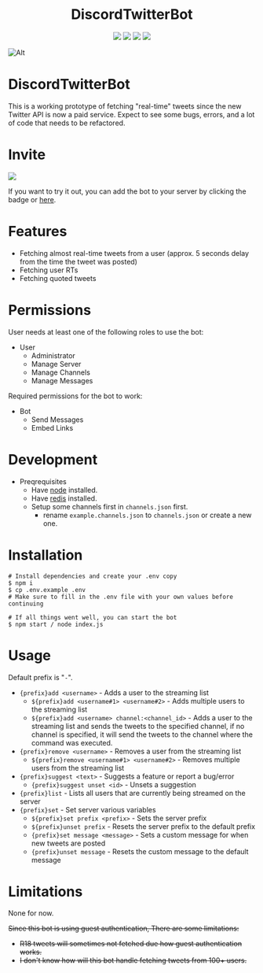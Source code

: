 <h1 align="center">
    DiscordTwitterBot
</h1>

<p align="center">
   <img src="https://img.shields.io/badge/NodeJS-20.2.0-green">
   <img src="https://img.shields.io/github/license/torikushiii/DiscordTwitterBot">
   <img src="https://img.shields.io/github/stars/torikushiii/DiscordTwitterBot">
   <a href="https://app.codacy.com/gh/torikushiii/DiscordTwitterBot/dashboard?utm_source=gh&utm_medium=referral&utm_content=&utm_campaign=Badge_grade"><img src="https://app.codacy.com/project/badge/Grade/8bf05ddfba214bd2b7dbdcd28600e2c9"/></a>
</p>

![Alt](https://repobeats.axiom.co/api/embed/bd8c7ac61399a1cfc8b4b774efdf22a74e3d0725.svg "Repobeats analytics image")

# DiscordTwitterBot

This is a working prototype of fetching "real-time" tweets since the new Twitter API is now a paid service. Expect to see some bugs, errors, and a lot of code that needs to be refactored.

# Invite
<a href="https://discord.com/oauth2/authorize?client_id=951471857943597086&scope=bot&permissions=19456"><img src="https://img.shields.io/static/v1?label=Invite%20Me&message=Twitter Bot%239462&plastic&color=5865F2&logo=discord"></a>

If you want to try it out, you can add the bot to your server by clicking the badge or [here](https://discord.com/oauth2/authorize?client_id=951471857943597086&scope=bot&permissions=19456).

# Features
- Fetching almost real-time tweets from a user (approx. 5 seconds delay from the time the tweet was posted)
- Fetching user RTs
- Fetching quoted tweets

# Permissions
User needs at least one of the following roles to use the bot:
- User
    - Administrator
    - Manage Server
    - Manage Channels
    - Manage Messages

Required permissions for the bot to work:
- Bot
    - Send Messages
    - Embed Links

# Development
- Preqrequisites
    - Have [node](https://nodejs.org/en/) installed.
    - Have [redis](https://www.digitalocean.com/community/tutorials/how-to-install-and-secure-redis-on-ubuntu-18-04) installed.
    - Setup some channels first in `channels.json` first.
        - rename `example.channels.json` to `channels.json` or create a new one.

# Installation
```
# Install dependencies and create your .env copy
$ npm i
$ cp .env.example .env
# Make sure to fill in the .env file with your own values before continuing

# If all things went well, you can start the bot
$ npm start / node index.js
```

# Usage
Default prefix is "`-`".
- `{prefix}add <username>` - Adds a user to the streaming list
    - `${prefix}add <username#1> <username#2>` - Adds multiple users to the streaming list
    - `${prefix}add <username> channel:<channel_id>` - Adds a user to the streaming list and sends the tweets to the specified channel, if no channel is specified, it will send the tweets to the channel where the command was executed.
- `{prefix}remove <username>` - Removes a user from the streaming list
    - `${prefix}remove <username#1> <username#2>` - Removes multiple users from the streaming list
- `{prefix}suggest <text>` - Suggests a feature or report a bug/error
    - `{prefix}suggest unset <id>` - Unsets a suggestion
- `{prefix}list` - Lists all users that are currently being streamed on the server
- `{prefix}set` - Set server various variables
    - `${prefix}set prefix <prefix>` - Sets the server prefix
    - `${prefix}unset prefix` - Resets the server prefix to the default prefix
    - `{prefix}set message <message>` - Sets a custom message for when new tweets are posted
    - `{prefix}unset message` - Resets the custom message to the default message

# Limitations
None for now.

~~Since this bot is using guest authentication, There are some limitations:~~
- ~~R18 tweets will sometimes not fetched due how guest authentication works.~~
- ~~I don't know how will this bot handle fetching tweets from 100+ users.~~